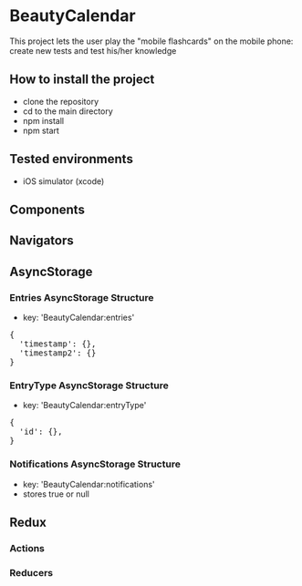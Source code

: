 # BeautyCalendar

This project lets the user play the "mobile flashcards" on the mobile phone: create new tests and test his/her knowledge

## How to install the project

- clone the repository
- cd to the main directory
- npm install
- npm start

## Tested environments

- iOS simulator (xcode)

## Components

## Navigators

## AsyncStorage

### Entries AsyncStorage Structure

- key: 'BeautyCalendar:entries'

<pre>
{
  'timestamp': {},
  'timestamp2': {}
}
</pre>

### EntryType AsyncStorage Structure

- key: 'BeautyCalendar:entryType'

<pre>
{
  'id': {},
}
</pre>

### Notifications AsyncStorage Structure

- key: 'BeautyCalendar:notifications'
- stores true or null

## Redux

### Actions

### Reducers
